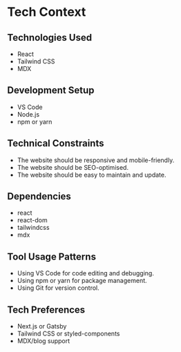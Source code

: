 # Tech Context

## Technologies Used

*   React
*   Tailwind CSS
*   MDX

## Development Setup

*   VS Code
*   Node.js
*   npm or yarn

## Technical Constraints

*   The website should be responsive and mobile-friendly.
*   The website should be SEO-optimised.
*   The website should be easy to maintain and update.

## Dependencies

*   react
*   react-dom
*   tailwindcss
*   mdx

## Tool Usage Patterns

*   Using VS Code for code editing and debugging.
*   Using npm or yarn for package management.
*   Using Git for version control.

## Tech Preferences

*   Next.js or Gatsby
*   Tailwind CSS or styled-components
*   MDX/blog support
